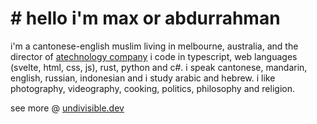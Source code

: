 # # hello i'm max or abdurrahman
i'm a cantonese-english muslim living in melbourne, australia, and the director of [atechnology company](https://atechnology.company/)
i code in typescript, web languages (svelte, html, css, js), rust, python and c#.
i speak cantonese, mandarin, english, russian, indonesian and i study arabic and hebrew.
i like photography, videography, cooking, politics, philosophy and religion.

see more @ [undivisible.dev](https://undivisible.dev/)
